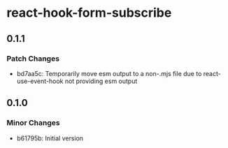 # react-hook-form-subscribe

## 0.1.1

### Patch Changes

- bd7aa5c: Temporarily move esm output to a non-.mjs file due to react-use-event-hook not providing esm output

## 0.1.0

### Minor Changes

- b61795b: Initial version
